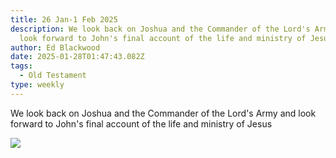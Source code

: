 ```yaml
---
title: 26 Jan-1 Feb 2025
description: We look back on Joshua and the Commander of the Lord's Army and
  look forward to John's final account of the life and ministry of Jesus
author: Ed Blackwood
date: 2025-01-28T01:47:43.082Z
tags:
  - Old Testament
type: weekly
---
```

We look back on Joshua and the Commander of the Lord's Army and look forward to John's final account of the life and ministry of Jesus

![](/static/img/rythym-of-the-sacred.png)